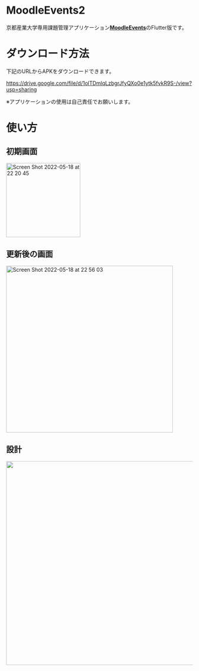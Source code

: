 # MoodleEvents2

京都産業大学専用課題管理アプリケーション[**MoodleEvents**](https://github.com/NekoZ-Meow/MoodleEvents)のFlutter版です。

# ダウンロード方法

下記のURLからAPKをダウンロードできます。

https://drive.google.com/file/d/1olTDmlqLzbgrJfyQXo0e1ytk5fvkR9S-/view?usp=sharing

※アプリケーションの使用は自己責任でお願いします。

# 使い方

## 初期画面

<img width="200" alt="Screen Shot 2022-05-18 at 22 20 45" src="https://user-images.githubusercontent.com/51152638/169059255-a7f10d06-5758-4263-9e77-dc26b2d99a0f.png">

## 更新後の画面

<img width="450" alt="Screen Shot 2022-05-18 at 22 56 03" src="https://user-images.githubusercontent.com/51152638/169059525-886c2d88-c95b-4250-a8fa-9bac7ddc50d6.png">

## 設計

<img src="https://user-images.githubusercontent.com/51152638/169677972-a0aeabe6-2f6a-401b-9756-0b01fc336d2a.svg" width="550">
